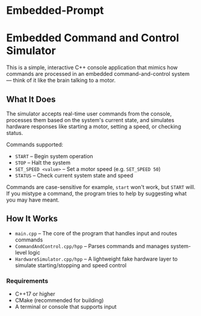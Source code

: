 # Embedded-Prompt

# Embedded Command and Control Simulator

This is a simple, interactive C++ console application that mimics how commands are processed in an embedded command-and-control system — think of it like the brain talking to a motor.

## What It Does

The simulator accepts real-time user commands from the console, processes them based on the system's current state, and simulates hardware responses like starting a motor, setting a speed, or checking status.

Commands supported:
- `START` – Begin system operation
- `STOP` – Halt the system
- `SET_SPEED <value>` – Set a motor speed (e.g. `SET_SPEED 50`)
- `STATUS` – Check current system state and speed

Commands are case-sensitive for example, `start` won't work, but `START` will.
If you mistype a command, the program tries to help by suggesting what you may have meant.

## How It Works

- `main.cpp` – The core of the program that handles input and routes commands
- `CommandAndControl.cpp/hpp` – Parses commands and manages system-level logic
- `HardwareSimulator.cpp/hpp` – A lightweight fake hardware layer to simulate starting/stopping and speed control

### Requirements
- C++17 or higher
- CMake (recommended for building)
- A terminal or console that supports input